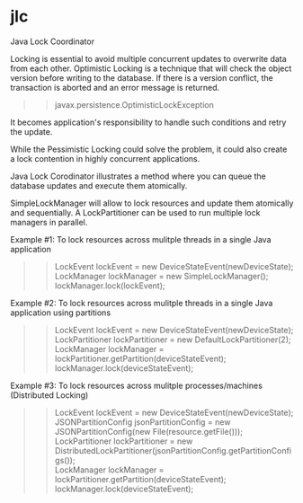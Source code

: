 # jlc
Java Lock Coordinator

Locking is essential to avoid multiple concurrent updates to overwrite data from each other. Optimistic Locking is a technique that will check the object version before writing to the database. If there is a version conflict, the transaction is aborted and an error message is returned.

>> javax.persistence.OptimisticLockException

It becomes application's responsibility to handle such conditions and retry the update.

While the Pessimistic Locking could solve the problem, it could also create a lock contention in highly concurrent applications.

Java Lock Corodinator illustrates a method where you can queue the database updates and execute them atomically.

SimpleLockManager will allow to lock resources and update them atomically and sequentially. A LockPartitioner can be used to run multiple lock managers in parallel.

Example #1: To lock resources across mulitple threads in a single Java application

>> LockEvent lockEvent = new DeviceStateEvent(newDeviceState); <br/>
>> LockManager lockManager = new SimpleLockManager(); <br/>
>> lockManager.lock(lockEvent);

Example #2: To lock resources across mulitple threads in a single Java application using partitions

>> LockEvent lockEvent = new DeviceStateEvent(newDeviceState); <br/>
>> LockPartitioner lockPartitioner = new DefaultLockPartitioner(2); <br/>
>> LockManager lockManager = lockPartitioner.getPartition(deviceStateEvent); <br/>
>> lockManager.lock(deviceStateEvent);

Example #3: To lock resources across mulitple processes/machines (Distributed Locking)

>> LockEvent lockEvent = new DeviceStateEvent(newDeviceState); <br/>
>> JSONPartitionConfig jsonPartitionConfig = new JSONPartitionConfig(new File(resource.getFile())); <br/> 
>> LockPartitioner lockPartitioner = new DistributedLockPartitioner(jsonPartitionConfig.getPartitionConfigs()); <br/>
>> LockManager lockManager = lockPartitioner.getPartition(deviceStateEvent); <br/>
>> lockManager.lock(deviceStateEvent);


